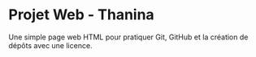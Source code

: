 # Projet Web - Thanina

Une simple page web HTML pour pratiquer Git, GitHub et la création de dépôts avec une licence.

